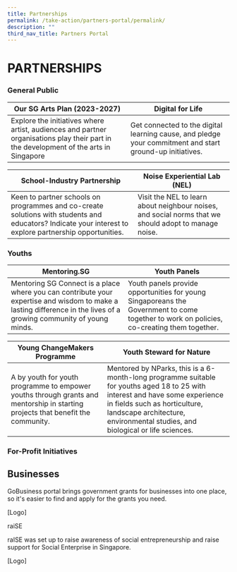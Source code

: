 ```yaml
---
title: Partnerships
permalink: /take-action/partners-portal/permalink/
description: ""
third_nav_title: Partners Portal
---
```

# PARTNERSHIPS


### General Public

| Our SG Arts Plan (2023-2027) | Digital for Life |
| --- | - | 
| Explore the initiatives where artist, audiences and partner organisations play their part in the development of the arts in Singapore | Get connected to the digital learning cause, and pledge your commitment and start ground-up initiatives.| 

| School-Industry Partnership | Noise Experiential Lab (NEL) |
| --- | - | 
| Keen to partner schools on programmes and co-create solutions with students and educators? Indicate your interest to explore partnership opportunities. | Visit the NEL to learn about neighbour noises, and social norms that we should adopt to manage noise.| 

### Youths

| Mentoring.SG | Youth Panels |
| -------- | -------- | 
|Mentoring SG Connect is a place where you can contribute your expertise and wisdom to make a lasting difference in the lives of a growing community of young minds.| Youth panels provide opportunities for young Singaporeans the Government to come together to work on policies, co-creating them together.     | 

| Young ChangeMakers Programme | Youth Steward for Nature|
| -------- | -------- | 
|A by youth for youth programme to empower youths through grants and mentorship in starting projects that benefit the community.| Mentored by NParks, this is a 6-month-long programme suitable for youths aged 18 to 25 with interest and have some experience in fields such as horticulture, landscape architecture, environmental studies, and biological or life sciences.   | 


### For-Profit Initiatives 

## Businesses 

GoBusiness portal brings government grants for businesses into one place, so it's easier to find and apply for the grants you need. 


[Logo] 

raiSE 

raISE was set up to raise awareness of social entrepreneurship and raise support for Social Enterprise in Singapore. 

[Logo]